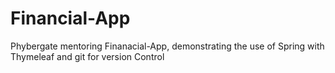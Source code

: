 # Financial-App
Phybergate mentoring Finanacial-App, demonstrating the use of Spring with Thymeleaf and git for version Control
